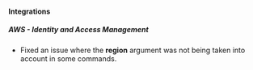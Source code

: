 
#### Integrations
##### AWS - Identity and Access Management
- Fixed an issue where the **region** argument was not being taken into account in some commands. 

